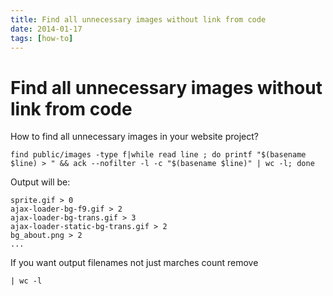 ```yaml
---
title: Find all unnecessary images without link from code
date: 2014-01-17
tags: [how-to]
---
```


# Find all unnecessary images without link from code

How to find all unnecessary images in your website project?

```
find public/images -type f|while read line ; do printf "$(basename $line) > " && ack --nofilter -l -c "$(basename $line)" | wc -l; done
```

 Output will be:

```
sprite.gif > 0
ajax-loader-bg-f9.gif > 2
ajax-loader-bg-trans.gif > 3
ajax-loader-static-bg-trans.gif > 2
bg_about.png > 2
...
```

If you want output filenames not just marches count remove

```
| wc -l
```

